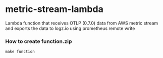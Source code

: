 # metric-stream-lambda
Lambda function that receives OTLP (0.7.0) data from AWS metric stream and exports the data to logz.io using prometheus remote write


### How to create function.zip
```
make function
```

